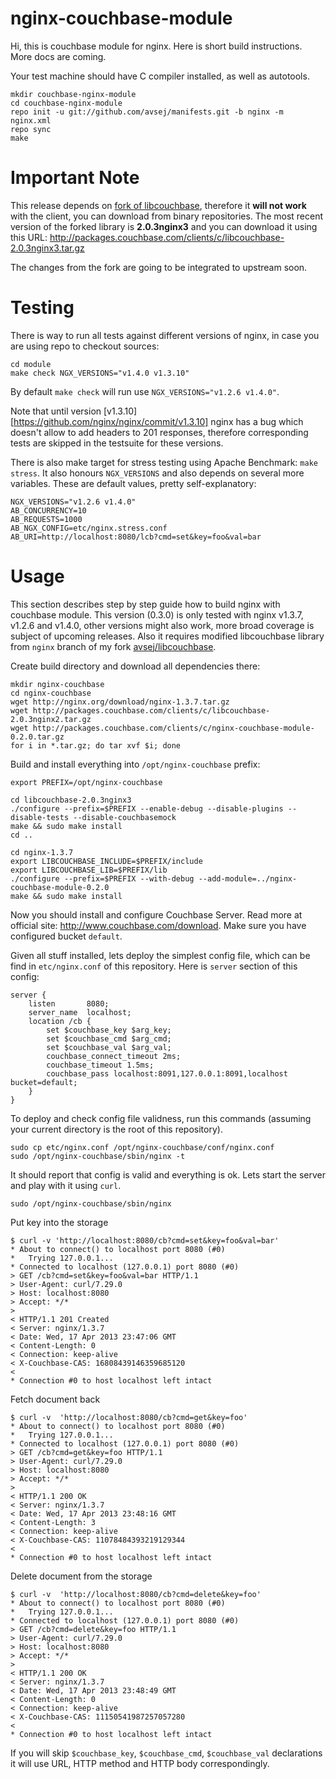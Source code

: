 # nginx-couchbase-module

Hi, this is couchbase module for nginx. Here is short build
instructions. More docs are coming.

Your test machine should have C compiler installed, as well as
autotools.

    mkdir couchbase-nginx-module
    cd couchbase-nginx-module
    repo init -u git://github.com/avsej/manifests.git -b nginx -m nginx.xml
    repo sync
    make

# Important Note

This release depends on [fork of libcouchbase][1], therefore it **will
not work** with the client, you can download from binary repositories.
The most recent version of the forked library is **2.0.3nginx3** and
you can download it using this URL:
http://packages.couchbase.com/clients/c/libcouchbase-2.0.3nginx3.tar.gz

The changes from the fork are going to be integrated to upstream soon.

# Testing

There is way to run all tests against different versions of nginx, in
case you are using repo to checkout sources:

    cd module
    make check NGX_VERSIONS="v1.4.0 v1.3.10"

By default `make check` will run use `NGX_VERSIONS="v1.2.6 v1.4.0"`.

Note that until version [v1.3.10][https://github.com/nginx/nginx/commit/v1.3.10]
nginx has a bug which doesn't allow to add headers to 201 responses,
therefore corresponding tests are skipped in the testsuite for these
versions.

There is also make target for stress testing using Apache Benchmark:
`make stress`. It also honours `NGX_VERSIONS` and also depends on
several more variables. These are default values, pretty
self-explanatory:

    NGX_VERSIONS="v1.2.6 v1.4.0"
    AB_CONCURRENCY=10
    AB_REQUESTS=1000
    AB_NGX_CONFIG=etc/nginx.stress.conf
    AB_URI=http://localhost:8080/lcb?cmd=set&key=foo&val=bar

# Usage

This section describes step by step guide how to build nginx with
couchbase module. This version (0.3.0) is only tested with
nginx v1.3.7, v1.2.6 and v1.4.0, other versions might also work, more
broad coverage is subject of upcoming releases. Also it requires
modified libcouchbase library from `nginx` branch of my fork
[avsej/libcouchbase][1].

Create build directory and download all dependencies there:

    mkdir nginx-couchbase
    cd nginx-couchbase
    wget http://nginx.org/download/nginx-1.3.7.tar.gz
    wget http://packages.couchbase.com/clients/c/libcouchbase-2.0.3nginx2.tar.gz
    wget http://packages.couchbase.com/clients/c/nginx-couchbase-module-0.2.0.tar.gz
    for i in *.tar.gz; do tar xvf $i; done

Build and install everything into `/opt/nginx-couchbase` prefix:

    export PREFIX=/opt/nginx-couchbase

    cd libcouchbase-2.0.3nginx3
    ./configure --prefix=$PREFIX --enable-debug --disable-plugins --disable-tests --disable-couchbasemock
    make && sudo make install
    cd ..

    cd nginx-1.3.7
    export LIBCOUCHBASE_INCLUDE=$PREFIX/include
    export LIBCOUCHBASE_LIB=$PREFIX/lib
    ./configure --prefix=$PREFIX --with-debug --add-module=../nginx-couchbase-module-0.2.0
    make && sudo make install

Now you should install and configure Couchbase Server. Read more at
official site: http://www.couchbase.com/download. Make sure you have
configured bucket `default`.

Given all stuff installed, lets deploy the simplest config file,
which can be find in `etc/nginx.conf` of this repository. Here is
`server` section of this config:

    server {
        listen       8080;
        server_name  localhost;
        location /cb {
            set $couchbase_key $arg_key;
            set $couchbase_cmd $arg_cmd;
            set $couchbase_val $arg_val;
            couchbase_connect_timeout 2ms;
            couchbase_timeout 1.5ms;
            couchbase_pass localhost:8091,127.0.0.1:8091,localhost bucket=default;
        }
    }

To deploy and check config file validness, run this commands (assuming
your current directory is the root of this repository).

    sudo cp etc/nginx.conf /opt/nginx-couchbase/conf/nginx.conf
    sudo /opt/nginx-couchbase/sbin/nginx -t

It should report that config is valid and everything is ok. Lets start
the server and play with it using `curl`.

    sudo /opt/nginx-couchbase/sbin/nginx

Put key into the storage

    $ curl -v 'http://localhost:8080/cb?cmd=set&key=foo&val=bar'
    * About to connect() to localhost port 8080 (#0)
    *   Trying 127.0.0.1...
    * Connected to localhost (127.0.0.1) port 8080 (#0)
    > GET /cb?cmd=set&key=foo&val=bar HTTP/1.1
    > User-Agent: curl/7.29.0
    > Host: localhost:8080
    > Accept: */*
    >
    < HTTP/1.1 201 Created
    < Server: nginx/1.3.7
    < Date: Wed, 17 Apr 2013 23:47:06 GMT
    < Content-Length: 0
    < Connection: keep-alive
    < X-Couchbase-CAS: 16808439146359685120
    <
    * Connection #0 to host localhost left intact

Fetch document back

    $ curl -v  'http://localhost:8080/cb?cmd=get&key=foo'
    * About to connect() to localhost port 8080 (#0)
    *   Trying 127.0.0.1...
    * Connected to localhost (127.0.0.1) port 8080 (#0)
    > GET /cb?cmd=get&key=foo HTTP/1.1
    > User-Agent: curl/7.29.0
    > Host: localhost:8080
    > Accept: */*
    >
    < HTTP/1.1 200 OK
    < Server: nginx/1.3.7
    < Date: Wed, 17 Apr 2013 23:48:16 GMT
    < Content-Length: 3
    < Connection: keep-alive
    < X-Couchbase-CAS: 11078484393219129344
    <
    * Connection #0 to host localhost left intact

Delete document from the storage

    $ curl -v  'http://localhost:8080/cb?cmd=delete&key=foo'
    * About to connect() to localhost port 8080 (#0)
    *   Trying 127.0.0.1...
    * Connected to localhost (127.0.0.1) port 8080 (#0)
    > GET /cb?cmd=delete&key=foo HTTP/1.1
    > User-Agent: curl/7.29.0
    > Host: localhost:8080
    > Accept: */*
    >
    < HTTP/1.1 200 OK
    < Server: nginx/1.3.7
    < Date: Wed, 17 Apr 2013 23:48:49 GMT
    < Content-Length: 0
    < Connection: keep-alive
    < X-Couchbase-CAS: 11150541987257057280
    <
    * Connection #0 to host localhost left intact

If you will skip `$couchbase_key`, `$couchbase_cmd`, `$couchbase_val`
declarations it will use URL, HTTP method and HTTP body
correspondingly.

[1]: https://github.com/avsej/libcouchbase/tree/nginx
